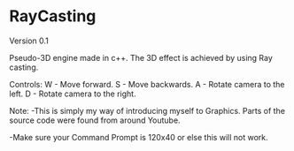 # RayCasting

Version 0.1

Pseudo-3D engine made in c++.
The 3D effect is achieved by using Ray casting.

Controls:
W - Move forward.
S - Move backwards.
A - Rotate camera to the left.
D - Rotate camera to the right.

Note: 
-This is simply my way of introducing myself to Graphics. Parts of the source code were found from around Youtube.

-Make sure your Command Prompt is 120x40 or else this will not work.
